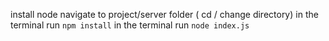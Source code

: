 install node
navigate to project/server folder ( cd / change directory)
in the terminal run `npm install`
in the terminal run `node index.js`
